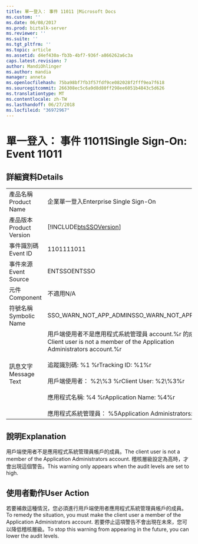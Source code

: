 ```yaml
---
title: 單一登入： 事件 11011 |Microsoft Docs
ms.custom: ''
ms.date: 06/08/2017
ms.prod: biztalk-server
ms.reviewer: ''
ms.suite: ''
ms.tgt_pltfrm: ''
ms.topic: article
ms.assetid: d4ef430a-fb3b-4bf7-936f-a866262a6c3a
caps.latest.revision: 7
author: MandiOhlinger
ms.author: mandia
manager: anneta
ms.openlocfilehash: 75ba98bf7fb3f57fdf9ce082028f2fff9ea7f618
ms.sourcegitcommit: 266308ec5c6a9d8d80ff298ee6051b4843c5d626
ms.translationtype: MT
ms.contentlocale: zh-TW
ms.lasthandoff: 06/27/2018
ms.locfileid: "36972967"
---
```

# <a name="single-sign-on-event-11011"></a><span data-ttu-id="89e49-102">單一登入： 事件 11011</span><span class="sxs-lookup"><span data-stu-id="89e49-102">Single Sign-On: Event 11011</span></span>
## <a name="details"></a><span data-ttu-id="89e49-103">詳細資料</span><span class="sxs-lookup"><span data-stu-id="89e49-103">Details</span></span>  
  
|                 |                                                                                                                                                                                                                        |
|-----------------|------------------------------------------------------------------------------------------------------------------------------------------------------------------------------------------------------------------------|
|  <span data-ttu-id="89e49-104">產品名稱</span><span class="sxs-lookup"><span data-stu-id="89e49-104">Product Name</span></span>   |                                                                                               <span data-ttu-id="89e49-105">企業單一登入</span><span class="sxs-lookup"><span data-stu-id="89e49-105">Enterprise Single Sign-On</span></span>                                                                                                |
| <span data-ttu-id="89e49-106">產品版本</span><span class="sxs-lookup"><span data-stu-id="89e49-106">Product Version</span></span> |                                                                               [!INCLUDE[btsSSOVersion](../includes/btsssoversion-md.md)]                                                                               |
|    <span data-ttu-id="89e49-107">事件識別碼</span><span class="sxs-lookup"><span data-stu-id="89e49-107">Event ID</span></span>     |                                                                                                         <span data-ttu-id="89e49-108">11011</span><span class="sxs-lookup"><span data-stu-id="89e49-108">11011</span></span>                                                                                                          |
|  <span data-ttu-id="89e49-109">事件來源</span><span class="sxs-lookup"><span data-stu-id="89e49-109">Event Source</span></span>   |                                                                                                         <span data-ttu-id="89e49-110">ENTSSO</span><span class="sxs-lookup"><span data-stu-id="89e49-110">ENTSSO</span></span>                                                                                                         |
|    <span data-ttu-id="89e49-111">元件</span><span class="sxs-lookup"><span data-stu-id="89e49-111">Component</span></span>    |                                                                                                          <span data-ttu-id="89e49-112">不適用</span><span class="sxs-lookup"><span data-stu-id="89e49-112">N/A</span></span>                                                                                                           |
|  <span data-ttu-id="89e49-113">符號名稱</span><span class="sxs-lookup"><span data-stu-id="89e49-113">Symbolic Name</span></span>  |                                                                                                 <span data-ttu-id="89e49-114">SSO_WARN_NOT_APP_ADMIN</span><span class="sxs-lookup"><span data-stu-id="89e49-114">SSO_WARN_NOT_APP_ADMIN</span></span>                                                                                                 |
|  <span data-ttu-id="89e49-115">訊息文字</span><span class="sxs-lookup"><span data-stu-id="89e49-115">Message Text</span></span>   | <span data-ttu-id="89e49-116">用戶端使用者不是應用程式系統管理員 account.%r 的成員</span><span class="sxs-lookup"><span data-stu-id="89e49-116">Client user is not a member of the Application Administrators account.%r</span></span><br /><br /> <span data-ttu-id="89e49-117">追蹤識別碼: %1 %r</span><span class="sxs-lookup"><span data-stu-id="89e49-117">Tracking ID: %1%r</span></span><br /><br /> <span data-ttu-id="89e49-118">用戶端使用者： %2\\%3 %r</span><span class="sxs-lookup"><span data-stu-id="89e49-118">Client User: %2\\%3%r</span></span><br /><br /> <span data-ttu-id="89e49-119">應用程式名稱: %4 %r</span><span class="sxs-lookup"><span data-stu-id="89e49-119">Application Name: %4%r</span></span><br /><br /> <span data-ttu-id="89e49-120">應用程式系統管理員： %5</span><span class="sxs-lookup"><span data-stu-id="89e49-120">Application Administrators: %5</span></span> |
  
## <a name="explanation"></a><span data-ttu-id="89e49-121">說明</span><span class="sxs-lookup"><span data-stu-id="89e49-121">Explanation</span></span>  
 <span data-ttu-id="89e49-122">用戶端使用者不是應用程式系統管理員帳戶的成員。</span><span class="sxs-lookup"><span data-stu-id="89e49-122">The client user is not a member of the Application Administrators account.</span></span> <span data-ttu-id="89e49-123">稽核層級設定為高時，才會出現這個警告。</span><span class="sxs-lookup"><span data-stu-id="89e49-123">This warning only appears when the audit levels are set to high.</span></span>  
  
## <a name="user-action"></a><span data-ttu-id="89e49-124">使用者動作</span><span class="sxs-lookup"><span data-stu-id="89e49-124">User Action</span></span>  
 <span data-ttu-id="89e49-125">若要補救這種情況，您必須進行用戶端使用者應用程式系統管理員帳戶的成員。</span><span class="sxs-lookup"><span data-stu-id="89e49-125">To remedy the situation, you must make the client user a member of the Application Administrators account.</span></span> <span data-ttu-id="89e49-126">若要停止這項警告不會出現在未來，您可以降低稽核層級。</span><span class="sxs-lookup"><span data-stu-id="89e49-126">To stop this warning from appearing in the future, you can lower the audit levels.</span></span>
